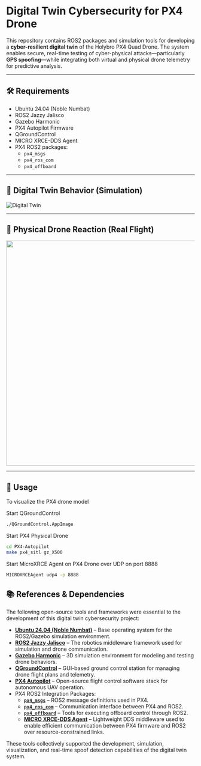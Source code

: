 # Digital Twin Cybersecurity for PX4 Drone

This repository contains ROS2 packages and simulation tools for developing a **cyber-resilient digital twin** of the Holybro PX4 Quad Drone. The system enables secure, real-time testing of cyber-physical attacks—particularly **GPS spoofing**—while integrating both virtual and physical drone telemetry for predictive analysis.

---

## 🛠 Requirements

- Ubuntu 24.04 (Noble Numbat)  
- ROS2 Jazzy Jalisco  
- Gazebo Harmonic
- PX4 Autopilot Firmware 
- QGroundControl
- MICRO XRCE-DDS Agent
- PX4 ROS2 packages:
  - `px4_msgs`
  - `px4_ros_com`
  - `px4_offboard`


---

## 🧠 Digital Twin Behavior (Simulation)

![Digital Twin](./images/DigitalTwinGIF.GIF)

---

## 🚁 Physical Drone Reaction (Real Flight)

<img src="./images/PhysicalGIF.gif" width="600"/>

---

## 🚀 Usage

To visualize the PX4 drone model

Start QGroundControl
```bash
./QGroundControl.AppImage
```

Start PX4 Physical Drone
```bash
cd PX4-Autopilot
make px4_sitl gz_X500
```
Start MicroXRCE Agent on PX4 Drone over UDP on port 8888
```bash
MICROXRCEAgent udp4 -p 8888
```

## 📚 References & Dependencies

The following open-source tools and frameworks were essential to the development of this digital twin cybersecurity project:

- **[Ubuntu 24.04 (Noble Numbat)](https://releases.ubuntu.com/24.04/)** – Base operating system for the ROS2/Gazebo simulation environment.  
- **[ROS2 Jazzy Jalisco](https://docs.ros.org/en/jazzy/)** – The robotics middleware framework used for simulation and drone communication.  
- **[Gazebo Harmonic](https://gazebosim.org/docs/harmonic/overview)** – 3D simulation environment for modeling and testing drone behaviors.  
- **[QGroundControl](https://github.com/mavlink/qgroundcontrol)** – GUI-based ground control station for managing drone flight plans and telemetry.  
- **[PX4 Autopilot](https://github.com/PX4/PX4-Autopilot)** – Open-source flight control software stack for autonomous UAV operation.  
- PX4 ROS2 Integration Packages:
  - **[`px4_msgs`](https://github.com/PX4/px4_msgs)** – ROS2 message definitions used in PX4.
  - **[`px4_ros_com`](https://github.com/PX4/px4_ros_com)** – Communication interface between PX4 and ROS2.
  - **[`px4_offboard`](https://github.com/PX4/px4_offboard)** – Tools for executing offboard control through ROS2.
  - **[MICRO XRCE-DDS Agent](https://github.com/eProsima/Micro-XRCE-DDS-Agent)** – Lightweight DDS middleware used to enable efficient communication between PX4 firmware and ROS2 over resource-constrained links.

These tools collectively supported the development, simulation, visualization, and real-time spoof detection capabilities of the digital twin system.

